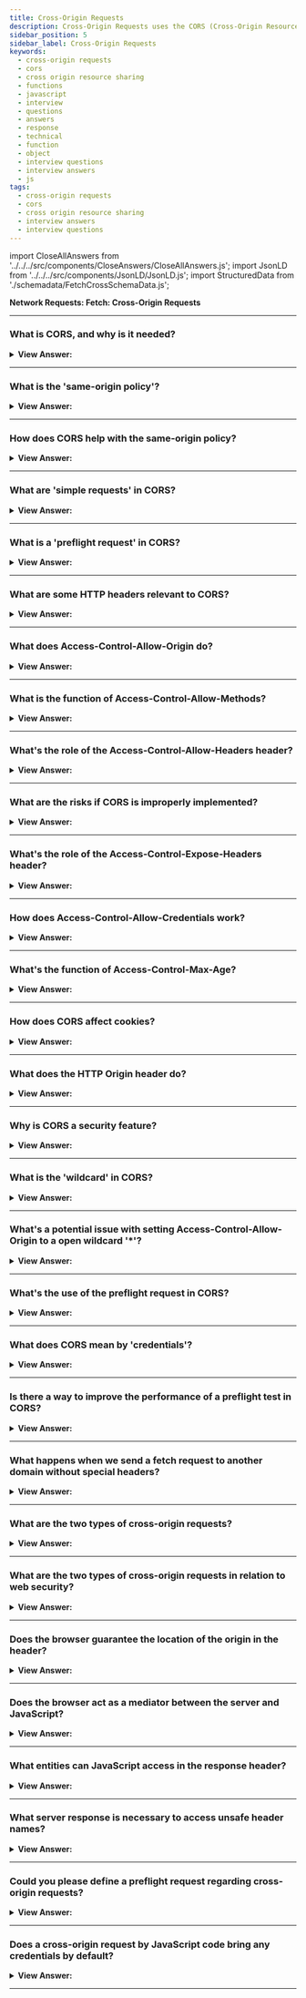 ```yaml
---
title: Cross-Origin Requests
description: Cross-Origin Requests uses the CORS (Cross-Origin Resource Sharing) protocol to allow web applications to access resources from other domains.
sidebar_position: 5
sidebar_label: Cross-Origin Requests
keywords:
  - cross-origin requests
  - cors
  - cross origin resource sharing
  - functions
  - javascript
  - interview
  - questions
  - answers
  - response
  - technical
  - function
  - object
  - interview questions
  - interview answers
  - js
tags:
  - cross-origin requests
  - cors
  - cross origin resource sharing
  - interview answers
  - interview questions
---
```


import CloseAllAnswers from '../../../src/components/CloseAnswers/CloseAllAnswers.js';
import JsonLD from '../../../src/components/JsonLD/JsonLD.js';
import StructuredData from './schemadata/FetchCrossSchemaData.js';

<JsonLD data={StructuredData} />

<head>
  <title>Cross-Origin Requests | JavaScript Frontend Phone Interview</title>
</head>

**Network Requests: Fetch: Cross-Origin Requests**

<CloseAllAnswers />

---

### What is CORS, and why is it needed?

<details>
  <summary><strong>View Answer:</strong></summary>
  <div>
  <div><strong>Interview Response:</strong> CORS, Cross-Origin Resource Sharing, is a mechanism allowing resources (e.g., fonts, JavaScript) on a webpage to be requested from a different domain, circumventing the same-origin policy for safer cross-origin interactions.
    </div><br/>
  <div><strong>Technical Response:</strong> Cross-Origin Resource Sharing (CORS) is an HTTP-header based mechanism that allows a server to indicate the other origins (domain, scheme, or port) than its own from which a browser should permit loading of resources. CORS exists to protect the internet from evil hackers from sending fraudulent requests, and it is a simple yet powerful rule as a foundation of internet security.
    </div>
  </div>
</details>

---

### What is the 'same-origin policy'?

<details>
  <summary><strong>View Answer:</strong></summary>
  <div>
  <div><strong>Interview Response:</strong> Same-origin policy is a security concept in web application development that restricts how a document or script loaded from one origin can interact with a resource from another origin.
  </div><br />
  </div>
</details>

---

### How does CORS help with the same-origin policy?

<details>
  <summary><strong>View Answer:</strong></summary>
  <div>
  <div><strong>Interview Response:</strong> CORS allows servers to specify who can access its resources, providing a way to safely relax the Same-Origin Policy by including appropriate headers in the response.
  </div><br />
  </div>
</details>

---

### What are 'simple requests' in CORS?

<details>
  <summary><strong>View Answer:</strong></summary>
  <div>
  <div><strong>Interview Response:</strong> 'Simple requests' in CORS are HTTP GET, HEAD, or POST requests that meet certain criteria like specific content-types, which don't trigger a preflight check for cross-origin safety.
  </div><br />
  </div>
</details>

---

### What is a 'preflight request' in CORS?

<details>
  <summary><strong>View Answer:</strong></summary>
  <div>
  <div><strong>Interview Response:</strong> Preflight requests are made before the actual request, to check the server's CORS policy, typically using the OPTIONS HTTP method.
  </div><br />
  <div><strong>Technical Response:</strong> Preflight requests are made before the actual request, to check the server's CORS policy, typically using the OPTIONS HTTP method. This is done to prevent cross-site scripting attacks. CORS stands for Cross-Origin Resource Sharing. It is a security mechanism that allows web pages to request resources from other domains. The OPTIONS method is a HTTP method that is used to test the capabilities of a web server. It is typically used to check if a server supports a particular feature or not. In the case of CORS, the OPTIONS method is used to check if the server allows cross-origin requests. If the server does not allow cross-origin requests, the browser will not make the actual request.
  </div><br />
  </div>
</details>

---

### What are some HTTP headers relevant to CORS?

<details>
  <summary><strong>View Answer:</strong></summary>
  <div>
  <div><strong>Interview Response:</strong> Headers like Origin, Access-Control-Allow-Origin, and Access-Control-Allow-Methods play key roles in CORS. These headers are used to control which origins, headers, and methods are allowed to be used in cross-origin requests.
  </div><br />
  </div>
</details>

---

### What does Access-Control-Allow-Origin do?

<details>
  <summary><strong>View Answer:</strong></summary>
  <div>
  <div><strong>Interview Response:</strong> The 'Access-Control-Allow-Origin' header is used to control which origins are allowed to access a resource. The header can be used to allow all origins, specific origins, or no origins. If the header is not present, then the browser will not allow the request to be made.
  </div><br />
  </div>
</details>

---

### What is the function of Access-Control-Allow-Methods?

<details>
  <summary><strong>View Answer:</strong></summary>
  <div>
  <div><strong>Interview Response:</strong> The Access-Control-Allow-Methods header is used to control which HTTP methods are allowed to be used in cross-origin requests. The header can be used to allow all methods, specific methods, or no methods. If the header is not present, then the browser will only allow the GET method to be used.
  </div><br />
  </div>
</details>

---

### What's the role of the Access-Control-Allow-Headers header?

<details>
  <summary><strong>View Answer:</strong></summary>
  <div>
  <div><strong>Interview Response:</strong> The Access-Control-Allow-Headers header is used to control which HTTP headers are allowed to be used in cross-origin requests. The header can be used to allow all headers, specific headers, or no headers. If the header is not present, then the browser will only allow the Origin, Accept, and Content-Type headers to be used.
  </div><br />
  </div>
</details>

---

### What are the risks if CORS is improperly implemented?

<details>
  <summary><strong>View Answer:</strong></summary>
  <div>
  <div><strong>Interview Response:</strong> If CORS is not properly implemented, it can allow unauthorized access to resources, which can lead to information leakage. Additionally, if CORS is not properly configured, it can allow attackers to modify data or even deny service to users.
  </div><br />
  </div>
</details>

---

### What's the role of the Access-Control-Expose-Headers header?

<details>
  <summary><strong>View Answer:</strong></summary>
  <div>
  <div><strong>Interview Response:</strong> The Access-Control-Expose-Headers header tells the browser which response headers can be exposed to JavaScript from a cross-origin request.
  </div><br />
  </div>
</details>

---

### How does Access-Control-Allow-Credentials work?

<details>
  <summary><strong>View Answer:</strong></summary>
  <div>
  <div><strong>Interview Response:</strong> This header tells browsers whether to expose the response to frontend JavaScript when the request's credentials mode is 'include'.
  </div><br />
  </div>
</details>

---

### What's the function of Access-Control-Max-Age?

<details>
  <summary><strong>View Answer:</strong></summary>
  <div>
  <div><strong>Interview Response:</strong> It defines how long the results of a preflight request can be cached.
  </div><br />
  </div>
</details>

---

### How does CORS affect cookies?

<details>
  <summary><strong>View Answer:</strong></summary>
  <div>
  <div><strong>Interview Response:</strong> For cookies to be included in CORS, the Access-Control-Allow-Credentials header must be set to true and cookies should be set with credentials.
  </div><br />
  </div>
</details>

---

### What does the HTTP Origin header do?

<details>
  <summary><strong>View Answer:</strong></summary>
  <div>
  <div><strong>Interview Response:</strong> The Origin header indicates where a fetch originates from. It doesn't include any path information, but it does include the server and protocol.
  </div><br />
  </div>
</details>

---

### Why is CORS a security feature?

<details>
  <summary><strong>View Answer:</strong></summary>
  <div>
  <div><strong>Interview Response:</strong> CORS is a security feature because it prevents requests to unauthorized domains, protecting against malicious interactions.
  </div><br />
  </div>
</details>

---

### What is the 'wildcard' in CORS?

<details>
  <summary><strong>View Answer:</strong></summary>
  <div>
  <div><strong>Interview Response:</strong> The wildcard (*) in CORS is used in headers to indicate 'all' or 'any'. However, it can't be used with credentials.
  </div><br />
  </div>
</details>

---

### What's a potential issue with setting Access-Control-Allow-Origin to a open wildcard '*'?

<details>
  <summary><strong>View Answer:</strong></summary>
  <div>
  <div><strong>Interview Response:</strong> Setting this header to a open wildcard (*) allows any domain access, which could potentially expose sensitive data or actions to malicious sites.
  </div><br />
  </div>
</details>

---

### What's the use of the preflight request in CORS?

<details>
  <summary><strong>View Answer:</strong></summary>
  <div>
  <div><strong>Interview Response:</strong> Preflight requests ensure that the server supports the HTTP method and headers used by the actual request, avoiding unnecessary processing.
  </div><br />
  </div>
</details>

---

### What does CORS mean by 'credentials'?

<details>
  <summary><strong>View Answer:</strong></summary>
  <div>
  <div><strong>Interview Response:</strong> In CORS, 'credentials' refer to HTTP cookies, HTTP authentication headers, or client-side SSL certificates that are sent on cross-origin requests.
  </div><br />
  </div>
</details>

---

### Is there a way to improve the performance of a preflight test in CORS?

<details>
  <summary><strong>View Answer:</strong></summary>
  <div>
  <div><strong>Interview Response:</strong> Yes, using the Access-Control-Max-Age header, responses from preflight requests can be cached to improve performance by avoiding repetitive preflight checks for the same request.
  </div><br />
  </div>
</details>

---

### What happens when we send a fetch request to another domain without special headers?

<details>
  <summary><strong>View Answer:</strong></summary>
  <div>
  <div><strong>Interview Response:</strong> If we send a fetch request to another website, the fetch request will more than likely fail. Cross-origin requests are requests sent to another domain (even a subdomain) or protocol or port requiring special headers from the remote side.
    </div><br />
  <div><strong className="codeExample">Code Example:</strong><br /><br />

  <div></div>

Here's a basic JavaScript example of a Fetch request:

```javascript
fetch('https://example.com/data', {
  method: 'GET',
})
.then(response => response.json())
.then(data => console.log(data))
.catch(error => console.error('Error:', error));
```

:::note
Note: If the target server at "<https://example.com/data>" doesn't have CORS headers set to accept requests from your domain, the browser will block the request.
:::

  </div>
  </div>
</details>

---

### What are the two types of cross-origin requests?

<details>
  <summary><strong>View Answer:</strong></summary>
  <div>
  <div><strong>Interview Response:</strong> The two types of cross-origin requests are 'simple requests' which are sent directly, and 'preflighted requests' which are preceded by a preflight request for validation.
    </div><br/>
  <div><strong>Technical Response:</strong> There are two types of cross-origin requests, including safe and unsafe requests. A request is safe if it satisfies two conditions: safe methods (GET, POST, OR HEAD) and safe headers (ACCEPT, ACCEPT-LANGUAGE). Any other request is considered “unsafe”—for example, a PUT request or an API-Key HTTP-header that does not adhere to the restrictions. The essential difference is that you can make a safe request with a &#8249;form&#8250; or a &#8249;script&#8250; without any unique methods.
    </div>
  </div>
</details>

---

### What are the two types of cross-origin requests in relation to web security?

<details>
  <summary><strong>View Answer:</strong></summary>
  <div>
  <div><strong>Interview Response:</strong> In terms of web security, the two types of cross-origin requests are "same-origin" requests, which are permitted by default, and "cross-origin" requests, which require CORS to allow them.
  </div><br />
  </div>
</details>

---

### Does the browser guarantee the location of the origin in the header?

<details>
  <summary><strong>View Answer:</strong></summary>
  <div>
  <div><strong>Interview Response:</strong> No, the browser does not guarantee the origin's location in the header. Origin information is controlled by the server, and the server decides whether to allow cross-origin requests based on its CORS policy.
    </div><br />
  <div><strong>Technical Response:</strong> Yes, if a request is cross-origin, the browser always adds the Origin header. There is no way to change this behavior because the browser controls it. The server can inspect the origin and if it agrees to accept such a request, add a special header Access-Control-Allow-Origin to the response. That header should contain the allowed origin or a star *. Then the response is successful. Otherwise, it is an error, and it fails.
    </div><br />
  <div><strong className="codeExample">Code Example:</strong><br /><br />

  <div></div>

```js
GET / request
Host: anywhere.com
Origin: https://javascript.help
...
```

  </div>
  </div>
</details>

---

### Does the browser act as a mediator between the server and JavaScript?

<details>
  <summary><strong>View Answer:</strong></summary>
  <div>
  <div><strong>Interview Response:</strong> Yes, the browser acts as a mediator, executing JavaScript, sending HTTP requests, enforcing same-origin policy, and implementing CORS policies before exposing data to JavaScript.
    </div><br/>
  <div><strong>Technical Response:</strong> Yes, the browser plays the role of a trusted mediator. It ensures that the correct origin transmits with a cross-origin request. It checks for permitting Access-Control-Allow-Origin in the response, and if it exists, then JavaScript can access the response. Otherwise, it fails with an error.
    </div>
  </div>
</details>

---

### What entities can JavaScript access in the response header?

<details>
  <summary><strong>View Answer:</strong></summary>
  <div>
  <div><strong>Interview Response:</strong> JavaScript can access certain whitelisted headers like Cache-Control, Content-Language, Content-Type, Expires, Last-Modified, and Pragma. Others can be exposed via Access-Control-Expose-Headers.
    </div>
  <div><strong>Technical Response:</strong> JavaScript may only access so-called “safe” response header entities like the Cache-Control and Content-Type for cross-origin requests. Accessing any other response header entity causes an error and results in failure. We should note that there is no Content-Length header entity in the list! This header contains the complete response length. So, if we are downloading something and would like to track the progress percentage, then additional permission is required to access that header entity.
    </div>
  </div>
</details>

---

### What server response is necessary to access unsafe header names?

<details>
  <summary><strong>View Answer:</strong></summary>
  <div>
  <div><strong>Interview Response:</strong> To access unsafe header names, the server must include these header names in the Access-Control-Expose-Headers header in its response.
    </div><br />
  <div><strong>Technical Response:</strong> The server must send the Access-Control-Expose-Headers header to enable JavaScript access to any other response header (unsafe header names). It provides a list of dangerous header names separated by commas that should be made available.
    </div><br />
  <div><strong className="codeExample">Code Example:</strong><br /><br />

  <div></div>

```js
200 OK
Content-Type:text/html; charset=UTF-8
Content-Length: 12345
API-Key: 2c9de507f2c54aa1
Access-Control-Allow-Origin: https://javascript.info
Access-Control-Expose-Headers: Content-Length, API-Key // <--
```

  </div>
  </div>
</details>

---

### Could you please define a preflight request regarding cross-origin requests?

<details>
  <summary><strong>View Answer:</strong></summary>
  <div>
  <div><strong>Interview Response:</strong> A preflight request is a CORS mechanism where the browser sends an initial HTTP OPTIONS request to the server to check if the actual request is safe and allowed.
    </div>
  <div><strong>Technical Response:</strong> A preflight request is a small request sent by the browser before the actual submission. It contains information like which HTTP method we used and if any custom HTTP headers are present. The preflight gives the server a chance to examine what the actual request looks like before it transmits. If the server agrees to serve the requests, it should respond with an empty body, status 200, and headers. The preflight request occurs “behind the scenes” and is invisible to JavaScript.
    </div>
  </div>
</details>

---

### Does a cross-origin request by JavaScript code bring any credentials by default?

<details>
  <summary><strong>View Answer:</strong></summary>
  <div>
  <div><strong>Technical Response:</strong> By default, cross-origin requests do not include credentials (cookies, HTTP authentication, client-side certificates). The 'credentials' option must be set to 'include'.
    </div><br/>
  <div><strong>Technical Response:</strong> A default cross-origin request initiated by JavaScript code does not bring any credentials (cookies or HTTP authentication). That is uncommon for HTTP requests. Usually, a request to http://site.com gets accompanied by all cookies from that domain. Cross-origin requests made by JavaScript methods, on the other hand, are an exception.
    </div>
  </div>
</details>

---
